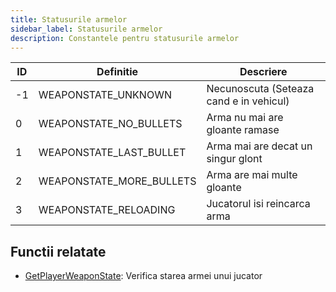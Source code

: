 ```yaml
---
title: Statusurile armelor
sidebar_label: Statusurile armelor
description: Constantele pentru statusurile armelor
---
```


| ID  | Definitie                | Descriere                               |
| --- | ------------------------ | --------------------------------------- |
| -1  | WEAPONSTATE_UNKNOWN      | Necunoscuta (Seteaza cand e in vehicul) |
| 0   | WEAPONSTATE_NO_BULLETS   | Arma nu mai are gloante ramase          |
| 1   | WEAPONSTATE_LAST_BULLET  | Arma mai are decat un singur glont      |
| 2   | WEAPONSTATE_MORE_BULLETS | Arma are mai multe gloante              |
| 3   | WEAPONSTATE_RELOADING    | Jucatorul isi reincarca arma            |

## Functii relatate

- [GetPlayerWeaponState](../functions/GetPlayerWeaponState): Verifica starea armei unui jucator
